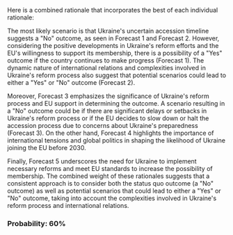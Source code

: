 Here is a combined rationale that incorporates the best of each individual rationale:

The most likely scenario is that Ukraine's uncertain accession timeline suggests a "No" outcome, as seen in Forecast 1 and Forecast 2. However, considering the positive developments in Ukraine's reform efforts and the EU's willingness to support its membership, there is a possibility of a "Yes" outcome if the country continues to make progress (Forecast 1). The dynamic nature of international relations and complexities involved in Ukraine's reform process also suggest that potential scenarios could lead to either a "Yes" or "No" outcome (Forecast 2).

Moreover, Forecast 3 emphasizes the significance of Ukraine's reform process and EU support in determining the outcome. A scenario resulting in a "No" outcome could be if there are significant delays or setbacks in Ukraine's reform process or if the EU decides to slow down or halt the accession process due to concerns about Ukraine's preparedness (Forecast 3). On the other hand, Forecast 4 highlights the importance of international tensions and global politics in shaping the likelihood of Ukraine joining the EU before 2030.

Finally, Forecast 5 underscores the need for Ukraine to implement necessary reforms and meet EU standards to increase the possibility of membership. The combined weight of these rationales suggests that a consistent approach is to consider both the status quo outcome (a "No" outcome) as well as potential scenarios that could lead to either a "Yes" or "No" outcome, taking into account the complexities involved in Ukraine's reform process and international relations.

### Probability: 60%